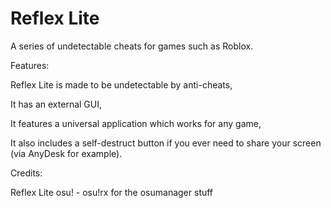# Reflex Lite

A series of undetectable cheats for games such as Roblox.

Features:

Reflex Lite is made to be undetectable by anti-cheats,

It has an external GUI,

It features a universal application which works for any game,

It also includes a self-destruct button if you ever need to share your screen (via AnyDesk for example).

Credits:

Reflex Lite osu! - osu!rx for the osumanager stuff
